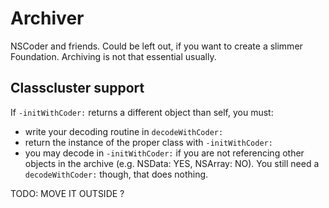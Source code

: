 # Archiver

NSCoder and friends. Could be left out, if you want to create a slimmer
Foundation. Archiving is not that essential usually.

## Classcluster support

If `-initWithCoder:` returns a different object than self, you must:

* write your decoding routine in `decodeWithCoder:`
* return the instance of the proper class with `-initWithCoder:`
* you may decode in `-initWithCoder:` if you are not referencing other objects in the archive (e.g. NSData: YES, NSArray: NO). You still need a `decodeWithCoder:` though, that does nothing.

TODO: MOVE IT OUTSIDE ?